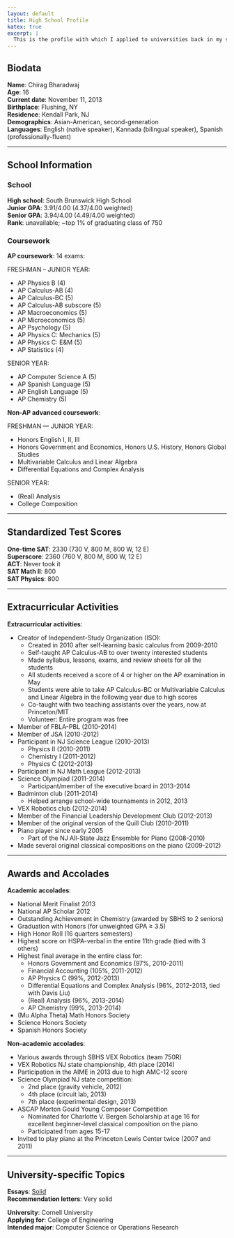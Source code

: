 ```yaml
---
layout: default
title: High School Profile
katex: true
excerpt: |
  This is the profile with which I applied to universities back in my senior year of high school in Fall 2013. Can't believe it was so long ago! I remember it like it was yesterday...
---
```


<div id="text" class="well well-md" markdown="1">

## Biodata

**Name**:         Chirag Bharadwaj  
**Age**:          16  
**Current date**: November 11, 2013  
**Birthplace**:   Flushing, NY  
**Residence**:    Kendall Park, NJ  
**Demographics**: Asian-American, second-generation  
**Languages**:    English (native speaker), Kannada (bilingual speaker), Spanish (professionally-fluent)

----

## School Information

### School

**High school**:  South Brunswick High School  
**Junior GPA**:   3.91/4.00 (4.37/4.00 weighted)  
**Senior GPA**:   3.94/4.00 (4.49/4.00 weighted)  
**Rank**:         unavailable; ~top 1% of graduating class of 750

### Coursework

**AP coursework**: 14 exams:

FRESHMAN – JUNIOR YEAR:  
  + AP Physics B              (4)
  + AP Calculus-AB            (4)
  + AP Calculus-BC            (5)
  + AP Calculus-AB subscore   (5)
  + AP Macroeconomics         (5)
  + AP Microeconomics         (5)
  + AP Psychology             (5)
  + AP Physics C: Mechanics   (5)
  + AP Physics C: E&M         (5)
  + AP Statistics             (4)

SENIOR YEAR:  
  + AP Computer Science A     (5)
  + AP Spanish Language       (5)
  + AP English Language       (5)
  + AP Chemistry              (5)

**Non-AP advanced coursework**:

FRESHMAN — JUNIOR YEAR:

  + Honors English I, II, III
  + Honors Government and Economics, Honors U.S. History, Honors Global Studies
  + Multivariable Calculus and Linear Algebra
  + Differential Equations and Complex Analysis

SENIOR YEAR:  

  + (Real) Analysis
  + College Composition

----

## Standardized Test Scores

**One-time SAT**: 2330 (730 V, 800 M, 800 W, 12 E)  
**Superscore**:   2360 (760 V, 800 M, 800 W, 12 E)  
**ACT**:          Never took it  
**SAT Math II**:  800  
**SAT Physics**:  800  

----

## Extracurricular Activities

**Extracurricular activities**:
  + Creator of Independent-Study Organization (ISO):
    - Created in 2010 after self-learning basic calculus from 2009-2010
    - Self-taught AP Calculus-AB to over twenty interested students
    - Made syllabus, lessons, exams, and review sheets for all the students
    - All students received a score of 4 or higher on the AP examination in May
    - Students were able to take AP Calculus-BC or Multivariable Calculus
       and Linear Algebra in the following year due to high scores
    - Co-taught with two teaching assistants over the years, now at Princeton/MIT
    - Volunteer: Entire program was free
  + Member of FBLA-PBL (2010-2014)
  + Member of JSA (2010-2012)
  + Participant in NJ Science League (2010-2013)
    - Physics II (2010-2011)
    - Chemistry I (2011-2012)
    - Physics C (2012-2013)
  + Participant in NJ Math League (2012-2013)
  + Science Olympiad (2011-2014)
    - Participant/member of the executive board in 2013-2014
  + Badminton club (2011-2014)
    - Helped arrange school-wide tournaments in 2012, 2013
  + VEX Robotics club (2012-2014)
  + Member of the Financial Leadership Development Club (2012-2013)
  + Member of the original version of the Quill Club (2010-2011)
  + Piano player since early 2005
    - Part of the NJ All-State Jazz Ensemble for Piano (2008-2010)
  + Made several original classical compositions on the piano (2009-2012)

----

## Awards and Accolades

**Academic accolades**:
  + National Merit Finalist 2013
  + National AP Scholar 2012
  + Outstanding Achievement in Chemistry (awarded by SBHS to 2 seniors)
  + Graduation with Honors (for unweighted GPA $\geq$ 3.5)
  + High Honor Roll (16 quarters semesters)
  + Highest score on HSPA-verbal in the entire 11th grade (tied with 3 others)
  + Highest final average in the entire class for:
    - Honors Government and Economics             (97%,  2010-2011)
    - Financial Accounting                        (105%, 2011-2012)
    - AP Physics C                                (99%,  2012-2013)
    - Differential Equations and Complex Analysis (96%,  2012-2013, tied with Davis Liu)
    - (Real) Analysis                             (96%,  2013-2014)
    - AP Chemistry                                (99%,  2013-2014)
  + (Mu Alpha Theta) Math Honors Society
  + Science Honors Society
  + Spanish Honors Society

**Non-academic accolades**:
  + Various awards through SBHS VEX Robotics (team 750R)
  + VEX Robotics NJ state championship, 4th place (2014)
  + Participation in the AIME in 2013 due to high AMC-12 score
  + Science Olympiad NJ state competition:
    - 2nd place (gravity vehicle, 2012)
    - 4th place (circuit lab, 2013)
    - 7th place (experimental design, 2013)
  + ASCAP Morton Gould Young Composer Competition
    - Nominated for Charlotte V. Bergen Scholarship at age 16 for excellent
       beginner-level classical composition on the piano
    - Participated from ages 15-17
  + Invited to play piano at the Princeton Lewis Center twice (2007 and 2011)

----

## University-specific Topics

**Essays**: [Solid][essay]  
**Recommendation letters**: Very solid

**University**: Cornell University  
**Applying for**: College of Engineering  
**Intended major**: Computer Science or Operations Research

</div>

[essay]: {{site.base}}/media/essay.txt